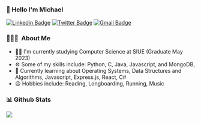 ### 👋 Hello I'm Michael

<!--
**frenchytheasian/frenchytheasian** is a ✨ _special_ ✨ repository because its `README.md` (this file) appears on your GitHub profile.

Here are some ideas to get you started:

- 🔭 I’m currently working on ...
- 🌱 I’m currently learning ...
- 👯 I’m looking to collaborate on ...
- 🤔 I’m looking for help with ...
- 💬 Ask me about ...
- 📫 How to reach me: ...
- 😄 Pronouns: ...
- ⚡ Fun fact: ...
-->

[![Linkedin Badge](https://img.shields.io/badge/Michael_French-blue?style=flat-square&logo=Linkedin&logoColor=white&link=https://www.linkedin.com/in/michael-f-074971168/)](https://www.linkedin.com/in/michael-f-074971168/)
[![Twitter Badge](https://img.shields.io/badge/-Michael_French-1ca0f1?style=flat-square&logo=twitter&logoColor=white&link=https://twitter.com/frenchytheasian)](https://twitter.com/frenchytheasian) 
[![Gmail Badge](https://img.shields.io/badge/-michael.x.french@gmail.com-c14438?style=flat-square&logo=Gmail&logoColor=white&link=mailto:mailharshkhatri@gmail.com)](mailto:michael.x.french@gmail.com)


### 👨🏻‍💻 &nbsp;About Me

- 👨‍🎓 I'm currently studying Computer Science at SIUE (Graduate May 2023)
- ⚙️ Some of my skills include: Python, C, Java, Javascript, and MongoDB, 
- 🌱 Currently learning about Operating Systems, Data Structures and Algorithms, Javascript, Express.js, React, C#
- 😃 Hobbies include: Reading, Longboarding, Running, Music


### 📊 Github Stats

<img align='left' src="https://github-readme-stats.vercel.app/api?username=frenchytheasian&show_icons=true">
